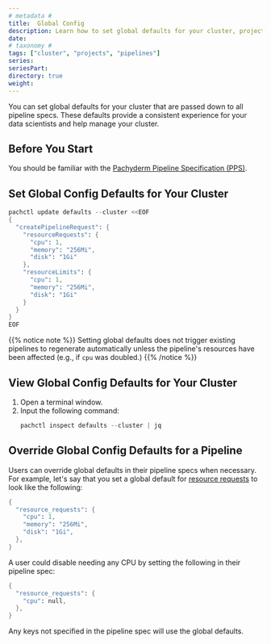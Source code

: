 ```yaml
---
# metadata # 
title:  Global Config
description: Learn how to set global defaults for your cluster, projects (coming soon), and pipelines.
date: 
# taxonomy #
tags: ["cluster", "projects", "pipelines"]
series:
seriesPart:
directory: true
weight: 
--- 
```

You can set global defaults for your cluster that are passed down to all pipeline specs. These defaults provide a consistent experience for your data scientists and help manage your cluster. 

## Before You Start

You should be familiar with the [Pachyderm Pipeline Specification (PPS)](/{{%release%}}/build-dags/pipeline-spec).

## Set Global Config Defaults for Your Cluster

```s
pachctl update defaults --cluster <<EOF
{
  "createPipelineRequest": {
    "resourceRequests": {
      "cpu": 1,
      "memory": "256Mi",
      "disk": "1Gi"
    },
    "resourceLimits": {
      "cpu": 1,
      "memory": "256Mi",
      "disk": "1Gi"
    }
  }
}
EOF
```

{{% notice note %}}
Setting global defaults does not trigger existing pipelines to regenerate automatically unless the pipeline's resources have been affected (e.g., if `cpu` was doubled.) 
{{% /notice %}}

## View Global Config Defaults for Your Cluster

1. Open a terminal window.
2. Input the following command:
   ```s
   pachctl inspect defaults --cluster | jq
   ```
## Override Global Config Defaults for a Pipeline 

Users can override global defaults in their pipeline specs when necessary. For example, let's say that you set a global default for [resource requests](/{{%release%}}/build-dags/pipeline-spec/resource-request/) to look like the following:

```s
{
  "resource_requests": {
    "cpu": 1,
    "memory": "256Mi",
    "disk": "1Gi",
  },
}
```

A user could disable needing any CPU by setting the following in their pipeline spec:

```s
{
  "resource_requests": {
    "cpu": null,
  },
}
```

Any keys not specified in the pipeline spec will use the global defaults. 